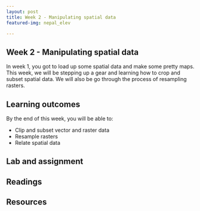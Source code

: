 ```yaml
---
layout: post
title: Week 2 - Manipulating spatial data
featured-img: nepal_elev

---
```


## Week 2 - Manipulating spatial data

In week 1, you got to load up some spatial data and make some pretty maps. This week, we will be stepping up a gear and learning how to crop and subset spatial data. We will also be go through the process of resampling rasters.

## Learning outcomes

By the end of this week, you will be able to:

- Clip and subset vector and raster data
- Resample rasters
- Relate spatial data


## Lab and assignment


## Readings


## Resources


